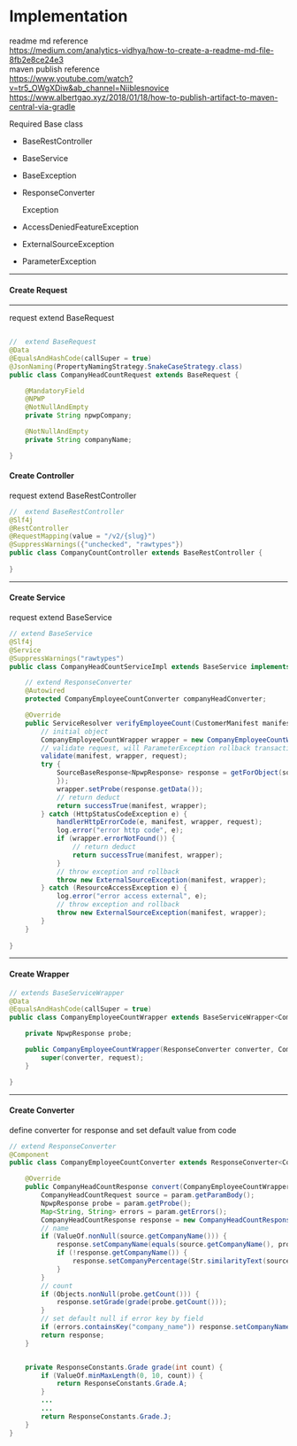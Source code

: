 # Implementation
readme md reference </br>
https://medium.com/analytics-vidhya/how-to-create-a-readme-md-file-8fb2e8ce24e3 </br>
maven publish reference </br>
https://www.youtube.com/watch?v=tr5_OWgXDiw&ab_channel=Niiblesnovice
https://www.albertgao.xyz/2018/01/18/how-to-publish-artifact-to-maven-central-via-gradle

Required Base class

- BaseRestController
- BaseService
- BaseException
- ResponseConverter


  Exception

- AccessDeniedFeatureException
- ExternalSourceException
- ParameterException

***
#### Create Request

---
request extend BaseRequest

```java 

//  extend BaseRequest
@Data
@EqualsAndHashCode(callSuper = true)
@JsonNaming(PropertyNamingStrategy.SnakeCaseStrategy.class)
public class CompanyHeadCountRequest extends BaseRequest {

    @MandatoryField
    @NPWP
    @NotNullAndEmpty
    private String npwpCompany;

    @NotNullAndEmpty
    private String companyName;

}

```

#### Create Controller
request extend BaseRestController

```java
//  extend BaseRestController
@Slf4j
@RestController
@RequestMapping(value = "/v2/{slug}")
@SuppressWarnings({"unchecked", "rawtypes"})
public class CompanyCountController extends BaseRestController {
    
}
```

---
#### Create Service

request extend BaseService
```java
// extend BaseService
@Slf4j
@Service
@SuppressWarnings("rawtypes")
public class CompanyHeadCountServiceImpl extends BaseService implements CompanyHeadCountService {

    // extend ResponseConverter
    @Autowired
    protected CompanyEmployeeCountConverter companyHeadConverter;

    @Override
    public ServiceResolver verifyEmployeeCount(CustomerManifest manifest, CompanyHeadCountRequest request) {
        // initial object
        CompanyEmployeeCountWrapper wrapper = new CompanyEmployeeCountWrapper(companyHeadConverter, request);
        // validate request, will ParameterException rollback transaction
        validate(manifest, wrapper, request);
        try {
            SourceBaseResponse<NpwpResponse> response = getForObject(sourceEmployeeCount + "?npwp=" + request.getNpwpCompany(), new ParameterizedTypeReference<SourceBaseResponse<NpwpResponse>>() {
            });
            wrapper.setProbe(response.getData());
            // return deduct
            return successTrue(manifest, wrapper);
        } catch (HttpStatusCodeException e) {
            handlerHttpErrorCode(e, manifest, wrapper, request);
            log.error("error http code", e);
            if (wrapper.errorNotFound()) {
                // return deduct
                return successTrue(manifest, wrapper);
            }
            // throw exception and rollback
            throw new ExternalSourceException(manifest, wrapper);
        } catch (ResourceAccessException e) {
            log.error("error access external", e);
            // throw exception and rollback
            throw new ExternalSourceException(manifest, wrapper);
        }
    }
    
}
```

---
#### Create Wrapper
```java
// extends BaseServiceWrapper
@Data
@EqualsAndHashCode(callSuper = true)
public class CompanyEmployeeCountWrapper extends BaseServiceWrapper<CompanyHeadCountRequest> {

    private NpwpResponse probe;

    public CompanyEmployeeCountWrapper(ResponseConverter converter, CompanyHeadCountRequest request ) {
        super(converter, request);
    }

}

```

---
#### Create Converter

define converter for response and set default value from code

```java
// extend ResponseConverter
@Component
public class CompanyEmployeeCountConverter extends ResponseConverter<CompanyHeadCountResponse, CompanyEmployeeCountWrapper> {

    @Override
    public CompanyHeadCountResponse convert(CompanyEmployeeCountWrapper param) {
        CompanyHeadCountRequest source = param.getParamBody();
        NpwpResponse probe = param.getProbe();
        Map<String, String> errors = param.getErrors();
        CompanyHeadCountResponse response = new CompanyHeadCountResponse();
        // name
        if (ValueOf.nonNull(source.getCompanyName())) {
            response.setCompanyName(equals(source.getCompanyName(), probe.getName()));
            if (!response.getCompanyName()) {
                response.setCompanyPercentage(Str.similarityText(source.getCompanyName(), probe.getName()));
            }
        }
        // count
        if (Objects.nonNull(probe.getCount())) {
            response.setGrade(grade(probe.getCount()));
        }
        // set default null if error key by field
        if (errors.containsKey("company_name")) response.setCompanyName(null);
        return response;
    }


    private ResponseConstants.Grade grade(int count) {
        if (ValueOf.minMaxLength(0, 10, count)) {
            return ResponseConstants.Grade.A;
        }
        ...
        ...
        return ResponseConstants.Grade.J;
    }
}
```

